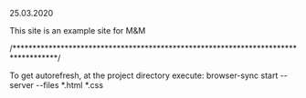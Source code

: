 25.03.2020 


This site is an example site for M&M




/***********************************************************************************/

To get autorefresh, at the project directory execute:
	browser-sync start --server --files *.html *.css
